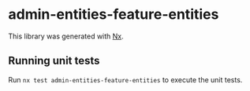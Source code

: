 # admin-entities-feature-entities

This library was generated with [Nx](https://nx.dev).

## Running unit tests

Run `nx test admin-entities-feature-entities` to execute the unit tests.
